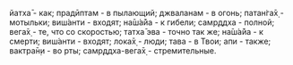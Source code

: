 йатха̄ - как; прадӣптам - в пылающий; джваланам - в огонь; патан̇га̄х̣ - мотыльки; виш́анти - входят; на̄ш́а̄йа - к гибели; самр̣ддха - полной; вега̄х̣ - те, что со скоростью; татха̄ эва - точно так же; на̄ш́а̄йа - к смерти; виш́анти - входят; лока̄х̣ - люди; тава - в Твои; апи - также; вактра̄н̣и - во рты; самр̣ддха-вега̄х̣ - стремительные.
